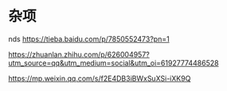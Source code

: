 # 杂项

nds https://tieba.baidu.com/p/7850552473?pn=1

https://zhuanlan.zhihu.com/p/626004957?utm_source=qq&utm_medium=social&utm_oi=61927774486528

https://mp.weixin.qq.com/s/f2E4DB3iBWxSuXSi-iXK9Q

